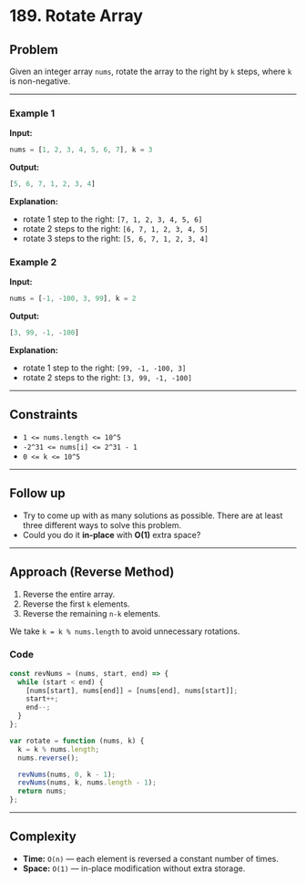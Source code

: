 # 189. Rotate Array

## Problem

Given an integer array `nums`, rotate the array to the right by `k` steps, where `k` is non-negative.

---

### Example 1

**Input:**

```js
nums = [1, 2, 3, 4, 5, 6, 7], k = 3
```

**Output:**

```js
[5, 6, 7, 1, 2, 3, 4]
```

**Explanation:**

- rotate 1 step to the right: `[7, 1, 2, 3, 4, 5, 6]`
- rotate 2 steps to the right: `[6, 7, 1, 2, 3, 4, 5]`
- rotate 3 steps to the right: `[5, 6, 7, 1, 2, 3, 4]`

### Example 2

**Input:**

```js
nums = [-1, -100, 3, 99], k = 2
```

**Output:**

```js
[3, 99, -1, -100]
```

**Explanation:**

- rotate 1 step to the right: `[99, -1, -100, 3]`
- rotate 2 steps to the right: `[3, 99, -1, -100]`

---

## Constraints

- `1 <= nums.length <= 10^5`
- `-2^31 <= nums[i] <= 2^31 - 1`
- `0 <= k <= 10^5`

---

## Follow up

- Try to come up with as many solutions as possible. There are at least three different ways to solve this problem.
- Could you do it **in-place** with **O(1)** extra space?

---

## Approach (Reverse Method)

1. Reverse the entire array.
2. Reverse the first `k` elements.
3. Reverse the remaining `n-k` elements.

We take `k = k % nums.length` to avoid unnecessary rotations.

### Code

```javascript
const revNums = (nums, start, end) => {
  while (start < end) {
    [nums[start], nums[end]] = [nums[end], nums[start]];
    start++;
    end--;
  }
};

var rotate = function (nums, k) {
  k = k % nums.length;
  nums.reverse();

  revNums(nums, 0, k - 1);
  revNums(nums, k, nums.length - 1);
  return nums;
};
```

---

## Complexity

- **Time:** `O(n)` — each element is reversed a constant number of times.
- **Space:** `O(1)` — in-place modification without extra storage.

